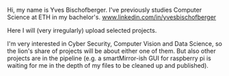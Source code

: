 Hi, my name is Yves Bischofberger. I've previously studies Computer Science at ETH in my bachelor's.
www.linkedin.com/in/yvesbischofberger

Here I will (very irregularly) upload selected projects.

I'm very interested in Cyber Security, Computer Vision and Data Science, so the lion's share of projects will be about either one of them.
But also other projects are in the pipeline (e.g. a smartMirror-ish GUI for raspberry pi is waiting for me in the depth of my files to be cleaned up and published). 
